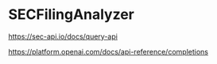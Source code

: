 # SECFilingAnalyzer

https://sec-api.io/docs/query-api

https://platform.openai.com/docs/api-reference/completions 
